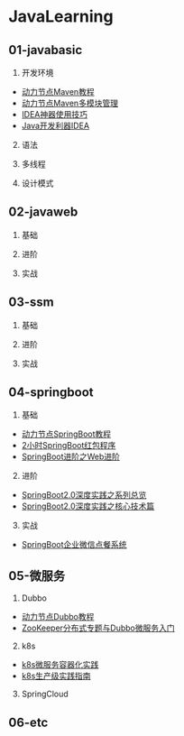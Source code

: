 ﻿# JavaLearning

## 01-javabasic
1. 开发环境
- [动力节点Maven教程](https://www.bilibili.com/video/BV1st411p7E4)
- [动力节点Maven多模块管理](https://github.com/freesaber/JavaLearning/tree/master/01-javabasic/bjpowernode-maven-modules-project)
- [IDEA神器使用技巧](https://www.imooc.com/learn/924)
- [Java开发利器IDEA](https://www.bilibili.com/video/BV14t411z77T)

2. 语法

3. 多线程

4. 设计模式

## 02-javaweb
1. 基础

2. 进阶

3. 实战

## 03-ssm
1. 基础

2. 进阶

3. 实战

## 04-springboot
1. 基础
- [动力节点SpringBoot教程](https://github.com/freesaber/JavaLearning/tree/master/04-springboot/bjpowernode-springboot-project)
- [2小时SpringBoot红包程序](https://github.com/freesaber/JavaLearning/tree/master/04-springboot/liaosx-luckymoney)
- [SpringBoot进阶之Web进阶](https://github.com/freesaber/JavaLearning/tree/master/04-springboot/liaosx-girl)

2. 进阶
- [SpringBoot2.0深度实践之系列总览](http://www.imooc.com/learn/1058)
- [SpringBoot2.0深度实践之核心技术篇](https://coding.imooc.com/class/252.html)

3. 实战
- [SpringBoot企业微信点餐系统](https://github.com/freesaber/JavaLearning/tree/master/04-springboot/liaosx-sell)

## 05-微服务
1. Dubbo
- [动力节点Dubbo教程](https://www.bilibili.com/video/BV1Sk4y197eD)
- [ZooKeeper分布式专题与Dubbo微服务入门](https://coding.imooc.com/class/201.html)

2. k8s
- [k8s微服务容器化实践](https://coding.imooc.com/class/198.html)
- [k8s生产级实践指南](https://coding.imooc.com/class/335.html)

3. SpringCloud

## 06-etc
